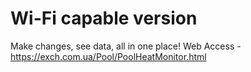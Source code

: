 # Wi-Fi capable version 
Make changes, see data, all in one place! Web Access - https://exch.com.ua/Pool/PoolHeatMonitor.html
